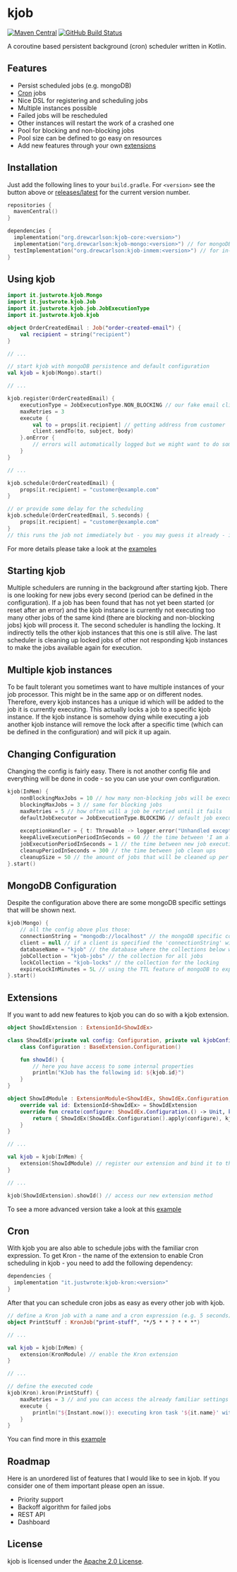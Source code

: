 # kjob

[![Maven Central](https://img.shields.io/maven-central/v/org.drewcarlson/kjob-core?label=maven&color=blue)](https://search.maven.org/search?q=g:org.drewcarlson%20a:kjob-*)
[![GitHub Build Status](https://img.shields.io/github/workflow/status/DrewCarlson/kjob/Tests/master?style=flat)](https://github.com/DrewCarlson/kjob/actions?query=workflow%3ATests)

A coroutine based persistent background (cron) scheduler written in Kotlin.

## Features

* Persist scheduled jobs (e.g. mongoDB)
* [Cron](#cron) jobs 
* Nice DSL for registering and scheduling jobs
* Multiple instances possible
* Failed jobs will be rescheduled
* Other instances will restart the work of a crashed one
* Pool for blocking and non-blocking jobs
* Pool size can be defined to go easy on resources
* Add new features through your own [extensions](#extensions)

## Installation

Just add the following lines to your `build.gradle`. For `<version>` see the button above or [releases/latest](https://github.com/DrewCarlson/kjob/releases/latest) for the current version number.

```kotlin
repositories {
  mavenCentral()
}

dependencies {
  implementation("org.drewcarlson:kjob-core:<version>")
  implementation("org.drewcarlson:kjob-mongo:<version>") // for mongoDB persistence
  testImplementation("org.drewcarlson:kjob-inmem:<version>") // for in-memory 'persistence' (e.g. tests)
}
```

## Using kjob

```kotlin
import it.justwrote.kjob.Mongo
import it.justwrote.kjob.Job
import it.justwrote.kjob.job.JobExecutionType
import it.justwrote.kjob.kjob

object OrderCreatedEmail : Job("order-created-email") {
    val recipient = string("recipient")
}

// ...

// start kjob with mongoDB persistence and default configuration
val kjob = kjob(Mongo).start()

// ...

kjob.register(OrderCreatedEmail) {
    executionType = JobExecutionType.NON_BLOCKING // our fake email client is non blocking
    maxRetries = 3
    execute {
        val to = props[it.recipient] // getting address from customer
        client.sendTo(to, subject, body)
    }.onError {
        // errors will automatically logged but we might want to do some metrics or something 
    }
}

// ...

kjob.schedule(OrderCreatedEmail) {
    props[it.recipient] = "customer@example.com"
}

// or provide some delay for the scheduling
kjob.schedule(OrderCreatedEmail, 5.seconds) {
    props[it.recipient] = "customer@example.com"
}
// this runs the job not immediately but - you may guess it already - in 5 seconds!
```

For more details please take a look at the [examples](https://github.com/DrewCarlson/kjob/blob/master/kjob-example/src/main/kotlin)

## Starting kjob

Multiple schedulers are running in the background after starting kjob. There is one looking for new jobs every second 
(period can be defined in the configuration). If a job has been found that has not yet been started (or reset after an error)
and the kjob instance is currently not executing too many other jobs of the same kind (there are blocking and non-blocking jobs)
kjob will process it. The second scheduler is handling the locking. It indirectly tells the other kjob instances that 
this one is still alive. The last scheduler is cleaning up locked jobs of other not responding kjob instances to make the jobs
available again for execution.

## Multiple kjob instances

To be fault tolerant you sometimes want to have multiple instances of your job processor. This might be in the same app or on 
different nodes. Therefore, every kjob instances has a unique id which will be added to the job it is currently executing.
This actually locks a job to a specific kjob instance. If the kjob instance is somehow dying while executing a job another 
kjob instance will remove the lock after a specific time (which can be defined in the configuration) and will pick it up again. 

## Changing Configuration

Changing the config is fairly easy. There is not another config file and everything will be done in code - so you can use
your own configuration.

```kotlin
kjob(InMem) {
    nonBlockingMaxJobs = 10 // how many non-blocking jobs will be executed at max in parallel per instance
    blockingMaxJobs = 3 // same for blocking jobs
    maxRetries = 5 // how often will a job be retried until it fails
    defaultJobExecutor = JobExecutionType.BLOCKING // default job execution type
        
    exceptionHandler = { t: Throwable -> logger.error("Unhandled exception", t) } // default error handler for coroutines
    keepAliveExecutionPeriodInSeconds = 60 // the time between 'I am alive' notifications
    jobExecutionPeriodInSeconds = 1 // the time between new job executions
    cleanupPeriodInSeconds = 300 // the time between job clean ups
    cleanupSize = 50 // the amount of jobs that will be cleaned up per schedule
}.start()
```

## MongoDB Configuration

Despite the configuration above there are some mongoDB specific settings that will be shown next.

```kotlin
kjob(Mongo) {
    // all the config above plus those:
    connectionString = "mongodb://localhost" // the mongoDB specific connection string 
    client = null // if a client is specified the 'connectionString' will be ignored
    databaseName = "kjob" // the database where the collections below will be created
    jobCollection = "kjob-jobs" // the collection for all jobs
    lockCollection = "kjob-locks" // the collection for the locking
    expireLockInMinutes = 5L // using the TTL feature of mongoDB to expire a lock
}.start()
```

## Extensions

If you want to add new features to kjob you can do so with a kjob extension.

```kotlin
object ShowIdExtension : ExtensionId<ShowIdEx>

class ShowIdEx(private val config: Configuration, private val kjobConfig: BaseKJob.Configuration, private val kjob: BaseKJob<BaseKJob.Configuration>) : BaseExtension(ShowIdExtension) {
    class Configuration : BaseExtension.Configuration()

    fun showId() {
        // here you have access to some internal properties
        println("KJob has the following id: ${kjob.id}")
    }
}

object ShowIdModule : ExtensionModule<ShowIdEx, ShowIdEx.Configuration, BaseKJob<BaseKJob.Configuration>, BaseKJob.Configuration> {
    override val id: ExtensionId<ShowIdEx> = ShowIdExtension
    override fun create(configure: ShowIdEx.Configuration.() -> Unit, kjobConfig: BaseKJob.Configuration): (BaseKJob<BaseKJob.Configuration>) -> ShowIdEx {
        return { ShowIdEx(ShowIdEx.Configuration().apply(configure), kjobConfig, it) }
    }
}

// ...

val kjob = kjob(InMem) {
    extension(ShowIdModule) // register our extension and bind it to the kjob life cycle
}

// ...

kjob(ShowIdExtension).showId() // access our new extension method
```

To see a more advanced version take a look at this [example](https://github.com/DrewCarlson/kjob/blob/master/kjob-example/src/main/kotlin/Example_Extension.kt)

## Cron

With kjob you are also able to schedule jobs with the familiar cron expression. To get Kron - the name of the extension to enable Cron scheduling in kjob - you need to add the following dependency:

```groovy
dependencies {
  implementation "it.justwrote:kjob-kron:<version>"
}
``` 

After that you can schedule cron jobs as easy as every other job with kjob.

```kotlin
// define a Kron job with a name and a cron expression (e.g. 5 seconds)
object PrintStuff : KronJob("print-stuff", "*/5 * * ? * * *")

// ...

val kjob = kjob(InMem) {
    extension(KronModule) // enable the Kron extension
}

// ...

// define the executed code
kjob(Kron).kron(PrintStuff) {
    maxRetries = 3 // and you can access the already familiar settings you are used to
    execute {
        println("${Instant.now()}: executing kron task '${it.name}' with jobId '$jobId'")
    }
}
```

You can find more in this [example](https://github.com/DrewCarlson/kjob/blob/master/kjob-example/src/main/kotlin/Example_Kron.kt)


## Roadmap

Here is an unordered list of features that I would like to see in kjob. If you 
consider one of them important please open an issue.

- Priority support
- Backoff algorithm for failed jobs
- REST API
- Dashboard

## License

kjob is licensed under the [Apache 2.0 License](https://github.com/DrewCarlson/kjob/blob/master/LICENSE).